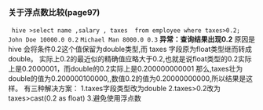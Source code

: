 ### 关于浮点数比较(page97)
``` hive >select name ,salary , taxes  from employee where taxes>0.2;``` 
   ``` John Doe 10000.0 0.2```
   ``` Michael Man 8000.0 0.3 ```
**异常：查询结果出现0.2** 
原因是hive 会将条件0.2这个值保留为double类型,而 taxes 字段原为float类型继而转成double。
实际上0.2的最近似的精确值应略大于0.2,也就是说float类型的0.2实际上是0.2000001，而double的0.2实际上是0.200000000001
那么,taxes壮为double的值为0.200000100000,,数值0.2的值为0.20000000000,所以结果是这样。
有三种解决方案：
1.taxes字段类型改为double
2.taxes>0.2改为taxes>cast(0.2 as float)
3.避免使用浮点数

